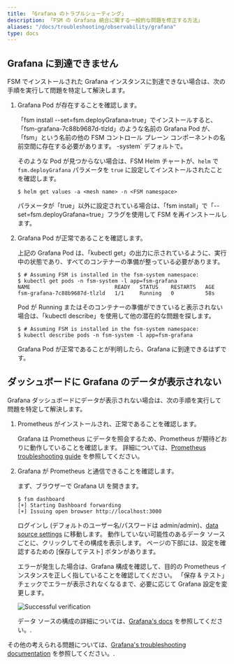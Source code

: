 ```yaml
---
title: 「Grafana のトラブルシューティング」
description: 「FSM の Grafana 統合に関する一般的な問題を修正する方法」
aliases: "/docs/troubleshooting/observability/grafana"
type: docs
---
```


## Grafana に到達できません

FSM でインストールされた Grafana インスタンスに到達できない場合は、次の手順を実行して問題を特定して解決します。

1. Grafana Pod が存在することを確認します。

     「fsm install --set=fsm.deployGrafana=true」でインストールすると、「fsm-grafana-7c88b9687d-tlzld」のような名前の Grafana Pod が、「fsm」という名前の他の FSM コントロール プレーン コンポーネントの名前空間に存在する必要があります。 -system` デフォルトで。

     そのような Pod が見つからない場合は、FSM Helm チャートが、`helm` で `fsm.deployGrafana` パラメータを `true` に設定してインストールされたことを確認します。

    ```console
    $ helm get values -a <mesh name> -n <FSM namespace>
    ```

    パラメータが「true」以外に設定されている場合は、「fsm install」で「--set=fsm.deployGrafana=true」フラグを使用して FSM を再インストールします。

1. Grafana Pod が正常であることを確認します。

     上記の Grafana Pod は、「kubectl get」の出力に示されているように、実行中の状態であり、すべてのコンテナーの準備が整っている必要があります。

    ```console
    $ # Assuming FSM is installed in the fsm-system namespace:
    $ kubectl get pods -n fsm-system -l app=fsm-grafana
    NAME                           READY   STATUS    RESTARTS   AGE
    fsm-grafana-7c88b9687d-tlzld   1/1     Running   0          58s
    ```

    Pod が Running またはそのコンテナーの準備ができていると表示されない場合は、「kubectl describe」を使用して他の潜在的な問題を探します。

    ```console
    $ # Assuming FSM is installed in the fsm-system namespace:
    $ kubectl describe pods -n fsm-system -l app=fsm-grafana
    ```

    Grafana Pod が正常であることが判明したら、Grafana に到達できるはずです。

## ダッシュボードに Grafana のデータが表示されない

Grafana ダッシュボードにデータが表示されない場合は、次の手順を実行して問題を特定して解決します。

1. Prometheus がインストールされ、正常であることを確認します。

     Grafana は Prometheus にデータを照会するため、Prometheus が期待どおりに動作していることを確認します。 詳細については、[Prometheus troubleshooting guide](/troubleshooting/observability/prometheus/) を参照してください。

1. Grafana が Prometheus と通信できることを確認します。

     まず、ブラウザーで Grafana UI を開きます。

    ```console
    $ fsm dashboard
    [+] Starting Dashboard forwarding
    [+] Issuing open browser http://localhost:3000
    ```

    ログインし (デフォルトのユーザー名/パスワードは admin/admin)、[data source settings](http://localhost:3000/datasources) に移動します。 動作していない可能性のあるデータ ソースごとに、クリックしてその構成を表示します。 ページの下部には、設定を確認するための [保存してテスト] ボタンがあります。

     エラーが発生した場合は、Grafana 構成を確認して、目的の Prometheus インスタンスを正しく指していることを確認してください。 「保存 & テスト」チェックでエラーが表示されなくなるまで、必要に応じて Grafana 設定を変更します。

    ![Successful verification](https://user-images.githubusercontent.com/5503924/112394171-7e419e00-8cb9-11eb-99fc-3343c6b9fbbd.png)

   データ ソースの構成の詳細については、[Grafana's docs](https://grafana.com/docs/grafana/latest/administration/provisioning/#data-sources) を参照してください。.

その他の考えられる問題については、[Grafana's troubleshooting documentation](https://grafana.com/docs/grafana/latest/troubleshooting/) を参照してください。.
